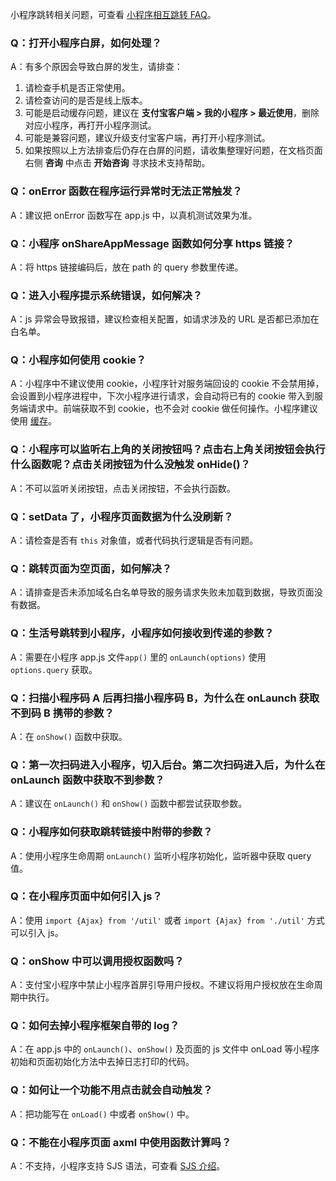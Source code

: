 小程序跳转相关问题，可查看 [小程序相互跳转 FAQ](https://opendocs.alipay.com/mini/0090ty)。

### Q：打开小程序白屏，如何处理？

A：有多个原因会导致白屏的发生，请排查：

1. 请检查手机是否正常使用。
2. 请检查访问的是否是线上版本。
3. 可能是启动缓存问题，建议在 **支付宝客户端 > 我的小程序 > 最近使用**，删除对应小程序，再打开小程序测试。
4. 可能是兼容问题，建议升级支付宝客户端，再打开小程序测试。
5. 如果按照以上方法排查后仍存在白屏的问题，请收集整理好问题，在文档页面右侧 **咨询** 中点击 **开始咨询** 寻求技术支持帮助。

### Q：onError 函数在程序运行异常时无法正常触发？

A：建议把 onError 函数写在 app.js 中，以真机测试效果为准。

### Q：小程序 onShareAppMessage 函数如何分享 https 链接？

A：将 https 链接编码后，放在 path 的 query 参数里传递。

### Q：进入小程序提示系统错误，如何解决？

A：js 异常会导致报错，建议检查相关配置，如请求涉及的 URL 是否都已添加在白名单。

### Q：小程序如何使用 cookie？

A：小程序中不建议使用 cookie，小程序针对服务端回设的 cookie 不会禁用掉，会设置到小程序进程中，下次小程序进行请求，会自动将已有的 cookie 带入到服务端请求中。前端获取不到 cookie，也不会对 cookie 做任何操作。小程序建议使用 [缓存](https://opendocs.alipay.com/mini/framework/operating-mechanism#%E7%BC%93%E5%AD%98)。

### Q：小程序可以监听右上角的关闭按钮吗？点击右上角关闭按钮会执行什么函数呢？点击关闭按钮为什么没触发 onHide()？

A：不可以监听关闭按钮，点击关闭按钮，不会执行函数。

### Q：setData 了，小程序页面数据为什么没刷新？

A：请检查是否有 `this` 对象值，或者代码执行逻辑是否有问题。

### Q：跳转页面为空页面，如何解决？

A：请排查是否未添加域名白名单导致的服务请求失败未加载到数据，导致页面没有数据。

### Q：生活号跳转到小程序，小程序如何接收到传递的参数？

A：需要在小程序 app.js 文件`app()` 里的 `onLaunch(options)` 使用 `options.query` 获取。

### Q：扫描小程序码 A 后再扫描小程序码 B，为什么在 onLaunch 获取不到码 B 携带的参数？

A：在 `onShow()` 函数中获取。

### Q：第一次扫码进入小程序，切入后台。第二次扫码进入后，为什么在 onLaunch 函数中获取不到参数？

A：建议在 `onLaunch()` 和 `onShow()` 函数中都尝试获取参数。

### Q：小程序如何获取跳转链接中附带的参数？

A：使用小程序生命周期 `onLaunch()` 监听小程序初始化，监听器中获取 query 值。

### Q：在小程序页面中如何引入 js？

A：使用 `import {Ajax} from '/util'` 或者 `import {Ajax} from './util'` 方式可以引入 js。

### Q：onShow 中可以调用授权函数吗？

A：支付宝小程序中禁止小程序首屏引导用户授权。不建议将用户授权放在生命周期中执行。

### Q：如何去掉小程序框架自带的 log？

A：在 app.js 中的 `onLaunch()`、`onShow()` 及页面的 js 文件中 onLoad 等小程序初始和页面初始化方法中去掉日志打印的代码。

### Q：如何让一个功能不用点击就会自动触发？

A：把功能写在 `onLoad()` 中或者 `onShow()` 中。

### Q：不能在小程序页面 axml 中使用函数计算吗？

A：不支持，小程序支持 SJS 语法，可查看 [SJS 介绍](https://opendocs.alipay.com/mini/framework/sjs)。
